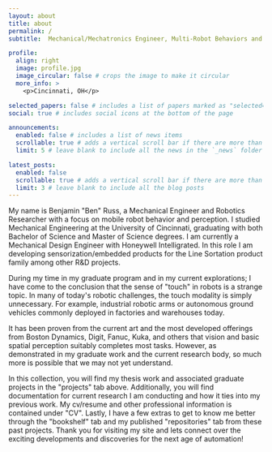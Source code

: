 ```yaml
---
layout: about
title: about
permalink: /
subtitle:  Mechanical/Mechatronics Engineer, Multi-Robot Behaviors and Perception Researcher

profile:
  align: right
  image: profile.jpg
  image_circular: false # crops the image to make it circular
  more_info: >
    <p>Cincinnati, OH</p>

selected_papers: false # includes a list of papers marked as "selected={true}"
social: true # includes social icons at the bottom of the page

announcements:
  enabled: false # includes a list of news items
  scrollable: true # adds a vertical scroll bar if there are more than 3 news items
  limit: 5 # leave blank to include all the news in the `_news` folder

latest_posts:
  enabled: false
  scrollable: true # adds a vertical scroll bar if there are more than 3 new posts items
  limit: 3 # leave blank to include all the blog posts
---
```

My name is Benjamin "Ben" Russ, a Mechanical Engineer and Robotics Researcher with a focus on mobile robot behavior and perception. I studied Mechanical Engineering at the University of Cincinnati, graduating with both Bachelor of Science and Master of Science degrees. I am currently a Mechanical Design Engineer with Honeywell Intelligrated. In this role I am developing sensorization/embedded products for the Line Sortation product family among other R&D projects.

During my time in my graduate program and in my current explorations; I have come to the conclusion that the sense of "touch" in robots is a strange topic. In many of today's robotic challenges, the touch modality is simply unnecessary. For example,  industrial robotic arms or autonomous ground vehicles commonly deployed in factories and warehouses today. 

It has been proven from the current art and the most developed offerings from Boston Dynamics, Digit, Fanuc, Kuka, and others that vision and basic spatial perception suitably completes most tasks. However, as demonstrated in my graduate work and the current research body, so much more is possible that we may not yet understand. 

In this collection, you will find my thesis work and associated graduate projects in the "projects" tab above. Additionally, you will find documentation for current research I am conducting  and how it ties into my previous work.  My cv/resume and other professional information is contained under "CV". Lastly, I have a few extras to get to know me better through the "bookshelf" tab and my published "repositories" tab from these past projects. Thank you for visiting my site and lets connect over the exciting developments and discoveries for the next age of automation! 
